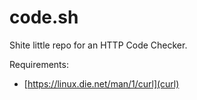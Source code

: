 # code.sh

Shite little repo for an HTTP Code Checker.

Requirements: 
* [https://linux.die.net/man/1/curl](curl)
